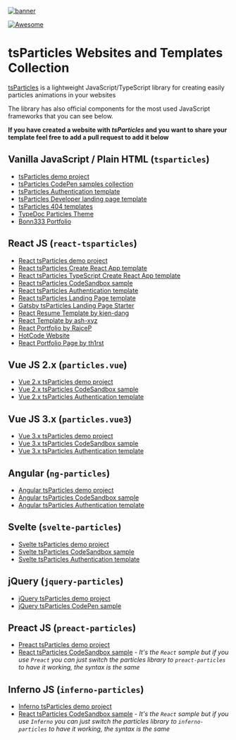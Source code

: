 [![banner](https://cdn.matteobruni.it/images/particles/banner2.png)](https://particles.matteobruni.it)

[![Awesome](https://awesome.re/badge-flat.svg)](https://awesome.re)

# tsParticles Websites and Templates Collection

[tsParticles](https://github.com/matteobruni/tsparticles) is a lightweight JavaScript/TypeScript library for creating easily particles animations in your websites

The library has also official components for the most used JavaScript frameworks that you can see below.

__If you have created a website with _tsParticles_ and you want to share your template feel free to add a pull request to add it below__

## Vanilla JavaScript / Plain HTML (`tsparticles`)

- [tsParticles demo project](https://github.com/matteobruni/tsparticles/tree/master/demo/main)
- [tsParticles CodePen samples collection](https://codepen.io/collection/DPOage)
- [tsParticles Authentication template](https://github.com/tsparticles/auth-template)
- [tsParticles Developer landing page template](https://github.com/tsparticles/landing-page-template)
- [tsParticles 404 templates](https://github.com/tsparticles/404-templates)
- [TypeDoc Particles Theme](https://github.com/tsparticles/typedoc-particles-theme)
- [Bonn333 Portfolio](https://github.com/Bonn333/personal-website)

## React JS (`react-tsparticles`)

- [React tsParticles demo project](https://github.com/matteobruni/tsparticles/tree/master/demo/react)
- [React tsParticles Create React App template](https://github.com/matteobruni/tsparticles/tree/master/templates/react)
- [React tsParticles TypeScript Create React App template](https://github.com/matteobruni/tsparticles/tree/master/templates/react-ts)
- [React tsParticles CodeSandbox sample](https://codesandbox.io/s/react-tsparticles-dw43f)
- [React tsParticles Authentication template](https://github.com/tsparticles/react-auth-template)
- [React tsParticles Landing Page template](https://github.com/tsparticles/react-landing-page-template)
- [Gatsby tsParticles Landing Page Starter](https://github.com/tsparticles/gatsby-landing-page-starter)
- [React Resume Template by kien-dang](https://github.com/kien-dang/react-resume-template)
- [React Template by ash-xyz](https://github.com/ash-xyz/webpage)
- [React Portfolio by RajceP](https://github.com/RajceP/portfolio)
- [HotCode Website](https://github.com/gmatthewsfeuer/HotCode)
- [React Portfolio Page by th1rst](https://github.com/th1rst/personal-portfolio-page)

## Vue JS 2.x (`particles.vue`)

- [Vue 2.x tsParticles demo project](https://github.com/matteobruni/tsparticles/tree/master/demo/vue)
- [Vue 2.x tsParticles CodeSandbox sample](https://codesandbox.io/s/particlesvue-20-kwsl6)
- [Vue 2.x tsParticles Authentication template](https://github.com/tsparticles/vue-auth-template)

## Vue JS 3.x (`particles.vue3`)

- [Vue 3.x tsParticles demo project](https://github.com/matteobruni/tsparticles/tree/master/demo/vue3)
- [Vue 3.x tsParticles CodeSandbox sample](https://codesandbox.io/s/particlesvue3-68246)
- [Vue 3.x tsParticles Authentication template](https://github.com/tsparticles/vue3-auth-template)

## Angular (`ng-particles`)

- [Angular tsParticles demo project](https://github.com/matteobruni/tsparticles/tree/master/demo/angular)
- [Angular tsParticles CodeSandbox sample](https://codesandbox.io/s/ng-particles-2-vfxhi)
- [Angular tsParticles Authentication template](https://github.com/tsparticles/angular-auth-template)

## Svelte (`svelte-particles`)

- [Svelte tsParticles demo project](https://github.com/matteobruni/tsparticles/tree/master/demo/svelte)
- [Svelte tsParticles CodeSandbox sample](https://codesandbox.io/s/svelte-particles-h6lb5)
- [Svelte tsParticles Authentication template](https://github.com/tsparticles/svelte-auth-template)

## jQuery (`jquery-particles`)

- [jQuery tsParticles demo project](https://github.com/matteobruni/tsparticles/tree/master/demo/jquery)
- [jQuery tsParticles CodePen sample](https://codepen.io/matteobruni/pen/dyoKePb)

## Preact JS (`preact-particles`)

- [Preact tsParticles demo project](https://github.com/matteobruni/tsparticles/tree/master/demo/preact)
- [React tsParticles CodeSandbox sample](https://codesandbox.io/s/react-tsparticles-dw43f) - _It's the `React` sample but if you use `Preact` you can just switch the particles library to `preact-particles` to have it working, the syntax is the same_

## Inferno JS (`inferno-particles`)

- [Inferno tsParticles demo project](https://github.com/matteobruni/tsparticles/tree/master/demo/inferno)
- [React tsParticles CodeSandbox sample](https://codesandbox.io/s/react-tsparticles-dw43f) - _It's the `React` sample but if you use `Inferno` you can just switch the particles library to `inferno-particles` to have it working, the syntax is the same_
